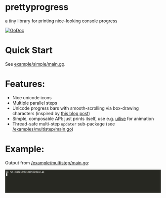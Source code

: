 prettyprogress
====

a tiny library for printing nice-looking console progress

[![GoDoc](https://godoc.org/github.com/julz/prettyprogress?status.png)](https://godoc.org/github.com/julz/prettyprogress)

# Quick Start

See [example/simple/main.go](example/simple/main.go).

# Features:

 - Nice unicode icons
 - Multiple parallel steps
 - Unicode progress bars with smooth-scrolling via box-drawing characters (inspired by [this blog post](https://mike42.me/blog/2018-06-make-better-cli-progress-bars-with-unicode-block-characters))
 - Simple, composable API: just prints itself, use e.g. [uilive](https://github.com/gosuri/uilive) for animation
 - Thread-safe multi-step `updater` sub-package (see [/examples/multistep/main.go](example/multistep/main.go))

# Example:

Output from [/example/multistep/main.go](example/multistep/main.go):

![example](doc/demo.gif)
